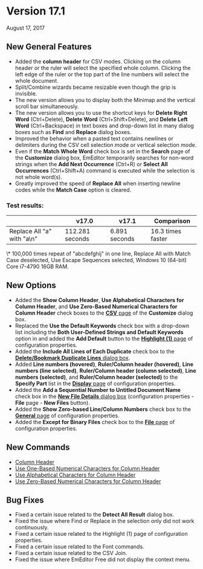 # Version 17.1

August 17, 2017

## New General Features

- Added the **column header** for CSV modes. Clicking on the column header or the ruler will select the specified whole column. Clicking the left edge of the ruler or the top part of the line numbers will select the whole document.
- Split/Combine wizards became resizable even though the grip is invisible.
- The new version allows you to display both the Minimap and the vertical scroll bar simultaneously.
- The new version allows you to use the shortcut keys for **Delete Right Word** (Ctrl+Delete), **Delete Word** (Ctrl+Shift+Delete), and **Delete Left Word** (Ctrl+Backspace) in text boxes and drop-down list in many dialog boxes such as **Find** and **Replace** dialog boxes.
- Improved the behavior when a pasted text contains newlines or delimiters during the CSV cell selection mode or vertical selection mode.
- Even if the **Match Whole Word** check box is set in the **Search** page of the **Customize** dialog box, EmEditor temporarily searches for non-word strings when the **Add Next Occurrence** (Ctrl+R) or **Select All Occurrences** (Ctrl+Shift+A) command is executed while the selection is not whole word(s).
- Greatly improved the speed of **Replace All** when inserting newline codes while the **Match Case** option is cleared.

### Test results:

|  | v17.0 | v17.1 | Comparison |
| --- | --- | --- | --- |
| Replace All "a" with "a\\n" | 112.281 seconds | 6.891 seconds | 16.3 times faster |

\\* 100,000 times repeat of "abcdefghij" in one line, Replace All with Match Case deselected, Use Escape Sequences selected, Windows 10 (64-bit) Core i7-4790 16GB RAM.

## New Options

- Added the **Show Column Header**, **Use Alphabetical Characters for Column Header**, and **Use Zero-Based Numerical Characters for Column Header** check boxes to the [**CSV** page](../dlg/customize/csv/index) of the **Customize** dialog box.
- Replaced the **Use the Default Keywords** check box with a drop-down list including the **Both User-Defined Strings and Default Keywords** option in and added the **Add Default** button to the [**Highlight (1)** page](../dlg/properties/highlight1/index) of configuration properties.
- Added the **Include All Lines of Each Duplicate** check box to the [**Delete/Bookmark Duplicate Lines** dialog box](../dlg/delete_duplicate_advanced/index).
- Added **Line numbers (hovered)**, **Ruler/Column header (hovered)**, **Line numbers (line selected)**, **Ruler/Column header (column selected)**, **Line numbers (selected)**, and **Ruler/Column header (selected)** to the **Specify Part** list in the [**Display** page](../dlg/properties/display/index) of configuration properties.
- Added the **Add a Sequential Number to Untitled Document Name** check box in the [**New File Details** dialog box](../dlg/properties/file/new_details/index) (configuration properties - **File** page - **New Files** button).
- Added the **Show Zero-based Line/Column Numbers** check box to the [**General** page](../dlg/properties/general/index) of configuration properties.
- Added the **Except for Binary Files** check box to the [**File** page](../dlg/properties/file/index) of configuration properties.

## New Commands

- [Column Header](../cmd/csv/header_toggle)
- [Use One-Based Numerical Characters for Column Header](../cmd/csv/header_num)
- [Use Alphabetical Characters for Column Header](../cmd/csv/header_alpha)
- [Use Zero-Based Numerical Characters for Column Header](../cmd/csv/header_zero_base)

## Bug Fixes

- Fixed a certain issue related to the **Detect All Result** dialog box.
- Fixed the issue where Find or Replace in the selection only did not work continuously.
- Fixed a certain issue related to the Highlight (1) page of configuration properties.
- Fixed a certain issue related to the Font commands.
- Fixed a certain issue related to the CSV Join.
- Fixed the issue where EmEditor Free did not display the context menu.

